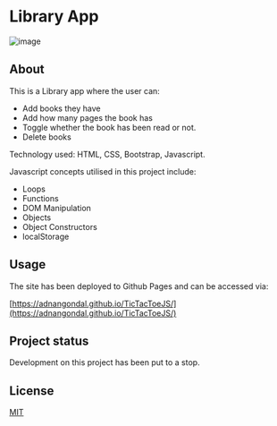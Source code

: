 # Library App

![image](https://user-images.githubusercontent.com/43793942/127041021-bd27a137-c591-45c6-bbd4-e336bc6c5ae5.png)

## About

This is a Library app where the user can:
* Add books they have
* Add how many pages the book has
* Toggle whether the book has been read or not.
* Delete books

Technology used:
HTML, CSS, Bootstrap, Javascript.

Javascript concepts utilised in this project include:
* Loops
* Functions
* DOM Manipulation
* Objects
* Object Constructors
* localStorage
## Usage

The site has been deployed to Github Pages and can be accessed via:


[https://adnangondal.github.io/TicTacToeJS/](https://adnangondal.github.io/TicTacToeJS/)

## Project status

Development on this project has been put to a stop. 

## License
[MIT](https://choosealicense.com/licenses/mit/)
